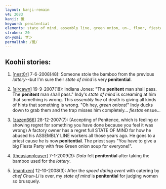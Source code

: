 ```yaml
---
layout: kanji-remain
v4: 2083
kanji: 懺
keyword: penitential
elements: state of mind, assembly line, green onion, un-, floor, fiesta
strokes: 20
on-yomi: ザン
permalink: /懺/
---
```


## Koohii stories: 

1) [<a href="http://kanji.koohii.com/profile/nest0r">nest0r</a>] 7-6-2008(48): Someone stole the bamboo from the previous <em>lottery</em>--but I&#039;m sure their <em>state of mind</em> is very<strong> penitential</strong>.

2) [<a href="http://kanji.koohii.com/profile/aircawn">aircawn</a>] 19-9-2007(18): Indiana Jones: &quot;The <strong>penitent</strong> man shall pass. The <strong>penitent</strong> man shall pass.&quot; Indy&#039;s <em>state of mind</em> is screaming at him that something is wrong. This <em>assembly line</em> of death is giving all kinds of hints that something is wrong. &quot;Oh hey, <em>green onions!</em>&quot; Indy ducks down to grab them and the trap misses him completely... <em>fiestas</em> ensue...

3) [<a href="http://kanji.koohii.com/profile/zazen666">zazen666</a>] 28-12-2007(7): (Accepting of Penitence, which is feeling or showing regret for something you have done because you feel it was wrong) A factory owner has a regret full STATE OF MIND for how he abused his ASSEMBLY LINE workers all those years ago. He goes to a priest cause he is now<strong> penitential</strong>. The priest says &quot;You have to give a big Fiesta Party with free Green onion soup for everyone!&quot;.

4) [<a href="http://kanji.koohii.com/profile/theasianpleaser">theasianpleaser</a>] 7-1-2009(3): <em>Data</em> felt<strong> penitential</strong> after taking the bamboo used for the <em>lottery</em>.

5) [<a href="http://kanji.koohii.com/profile/mantixen">mantixen</a>] 12-10-2008(3): After the <em>speed dating event</em> with catering by <em>chef Chun-Li</em> is over, my <em>state of mind</em> is<strong> penitential</strong> for judging women so brusquely.

